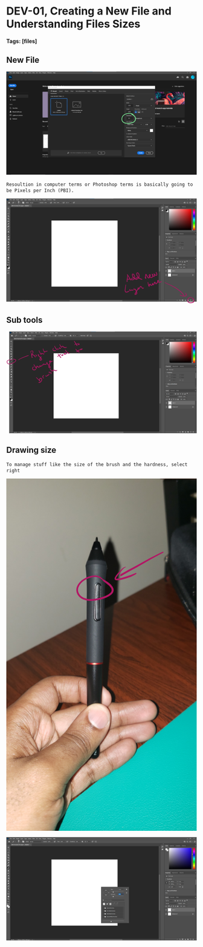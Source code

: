 # DEV-01, Creating a New File and Understanding Files Sizes
#### Tags: [files]

## New File

![](../images/DEV-01/DEV-01-A.png)

    Resoultion in computer terms or Photoshop terms is basically going to be Pixels per Inch (PBI). 

![](../images/DEV-01/DEV-01-B.png)

## Sub tools

![](../images/DEV-01/DEV-01-C.png)


## Drawing size

    To manage stuff like the size of the brush and the hardness, select right

![](../images/DEV-01/DEV-01-D.png)

![](../images/DEV-01/DEV-01-E.png)

